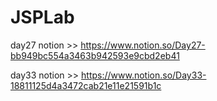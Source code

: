 # JSPLab


day27 notion >> https://www.notion.so/Day27-bb949bc554a3463b942593e9cbd2eb41


day33 notion >> https://www.notion.so/Day33-18811125d4a3472cab21e11e21591b1c
